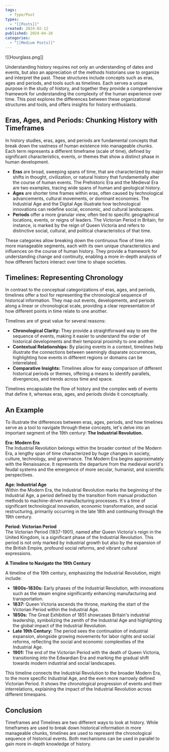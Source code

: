 ```yaml
---
tags:
  - Type/Post
types:
  - "[[Posts]]"
created: 2024-02-12
published: 2024-04-10
categories:
  - "[[Medium Posts]]"
---
```

![[Hourglass.png]]

Understanding history requires not only an understanding of dates and events, but also an appreciation of the methods historians use to organize and interpret the past. These structures include concepts such as eras, ages and periods, and tools such as timelines. Each serves a unique purpose in the study of history, and together they provide a comprehensive framework for understanding the complexity of the human experience over time. This post explores the differences between these organizational structures and tools, and offers insights for history enthusiasts.

## Eras, Ages, and Periods: Chunking History with Timeframes

In history studies, eras, ages, and periods are fundamental concepts that break down the vastness of human existence into manageable chunks. Each term represents a different timeframe (scale of time), defined by significant characteristics, events, or themes that show a distinct phase in human development. 

- **Eras** are broad, sweeping spans of time, that are characterized by major shifts in thought, civilization, or natural history that fundamentally alter the course of human events. The Prehistoric Era and the Medieval Era are two examples, tracing wide spans of human and geological history. 
- **Ages** are shorter time frames within eras, often caused by technological advancements, cultural movements, or dominant economies. The Industrial Age and the Digital Age illustrate how technological innovations can redefine social, economic, and cultural landscapes.  
- **Periods** offer a more granular view, often tied to specific geographical locations, events, or reigns of leaders. The Victorian Period in Britain, for instance, is marked by the reign of Queen Victoria and refers to distinctive social, cultural, and political characteristics of that time. 
 
These categories allow breaking down the continuous flow of time into more manageable segments, each with its own unique characteristics and influences on the course of human history. They provide a framework for understanding change and continuity, enabling a more in-depth analysis of how different factors interact over time to shape societies.

## Timelines: Representing Chronology

In contrast to the conceptual categorizations of eras, ages, and periods, timelines offer a tool for representing the chronological sequence of historical information. They map out events, developments, and periods along a linear or chronological scale, providing a clear representation of how different points in time relate to one another.

Timelines are of great value for several reasons:

- **Chronological Clarity:** They provide a straightforward way to see the sequence of events, making it easier to understand the order of historical developments and their temporal proximity to one another.
- **Contextual Relationships:** By placing events in a context, timelines help illustrate the connections between seemingly disparate occurrences, highlighting how events in different regions or domains can be interrelated.
- **Comparative Insights:** Timelines allow for easy comparison of different historical periods or themes, offering a means to identify parallels, divergences, and trends across time and space.

Timelines encapsulate the flow of history and the complex web of events that define it, whereas eras, ages, and periods divide it conceptually.

## An Example

To illustrate the differences between eras, ages, periods, and how timelines serve as a tool to navigate through these concepts, let's delve into an important segment of the 19th century: **The Industrial Revolution.**

**Era: Modern Era**  
The Industrial Revolution belongs within the broader context of the Modern Era, a lengthy span of time characterized by huge changes in society, culture, technology, and governance. The Modern Era begins approximately with the Renaissance. It represents the departure from the medieval world's feudal systems and the emergence of more secular, humanist, and scientific perspectives.

**Age: Industrial Age**  
Within the Modern Era, the Industrial Revolution marks the beginning of the Industrial Age, a period defined by the transition from manual production methods to machine-driven manufacturing processes. It's a time of significant technological innovation, economic transformation, and social restructuring, primarily occurring in the late 18th and continuing through the 19th century.

**Period: Victorian Period**  
The Victorian Period (1837-1901), named after Queen Victoria's reign in the United Kingdom, is a significant phase of the Industrial Revolution. This period is not only marked by industrial growth but also by the expansion of the British Empire, profound social reforms, and vibrant cultural expressions.

**A Timeline to Navigate the 19th Century**

A timeline of the 19th century, emphasizing the Industrial Revolution, might include:

- **1800s-1830s:** Early phases of the Industrial Revolution, with innovations such as the steam engine significantly enhancing manufacturing and transportation.
- **1837:** Queen Victoria ascends the throne, marking the start of the Victorian Period within the Industrial Age.
- **1850s:** The Great Exhibition of 1851 showcases Britain's industrial leadership, symbolizing the zenith of the Industrial Age and highlighting the global impact of the Industrial Revolution.
- **Late 19th Century:** The period sees the continuation of industrial expansion, alongside growing movements for labor rights and social reforms, reflecting the social and economic complexities of the Industrial Age.
- **1901:** The end of the Victorian Period with the death of Queen Victoria, transitioning into the Edwardian Era and marking the gradual shift towards modern industrial and social landscapes.

This timeline connects the Industrial Revolution to the broader Modern Era, to the more specific Industrial Age, and the even more narrowly defined Victorian Period. It shows the chronological progression of events and their interrelations, explaining the impact of the Industrial Revolution across different timespans.

## Conclusion

Timeframes and Timelines are two different ways to look at history. While timeframes are used to break down historical information in more manageable chunks, timelines are used to represent the chronological sequence of historical events. Both mechanisms can be used in parallel to gain more in-depth knowledge of history.



